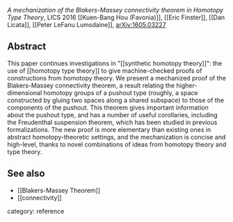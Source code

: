 _A mechanization of the Blakers-Massey connectivity theorem in Homotopy Type Theory_, LICS 2016 [[Kuen-Bang Hou (Favonia)]], [[Eric Finster]], [[Dan Licata]], [[Peter LeFanu Lumsdaine]], [arXiv:1605.03227](https://arxiv.org/abs/1605.03227)

## Abstract
This paper continues investigations in "[[synthetic homotopy theory]]": the use of [[homotopy type theory]] to give machine-checked proofs of constructions from homotopy theory.
We present a mechanized proof of the Blakers-Massey connectivity theorem, a result relating the higher-dimensional homotopy groups of a pushout type (roughly, a space constructed by gluing two spaces along a shared subspace) to those of the components of the pushout. This theorem gives important information about the pushout type, and has a number of useful corollaries, including the Freudenthal suspension theorem, which has been studied in previous formalizations. 
The new proof is more elementary than existing ones in abstract homotopy-theoretic settings, and the mechanization is concise and high-level, thanks to novel combinations of ideas from homotopy theory and type theory.

## See also

* [[Blakers-Massey Theorem]]
* [[connectivity]]

category: reference